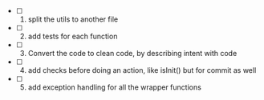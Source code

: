  - [ ] 1. split the utils to another file
 - [ ] 2. add tests for each function
 - [ ] 3. Convert the code to clean code, by describing intent with code
 - [ ] 4. add checks before doing an action, like isInit() but for commit as well
 - [ ] 5. add exception handling for all the wrapper functions